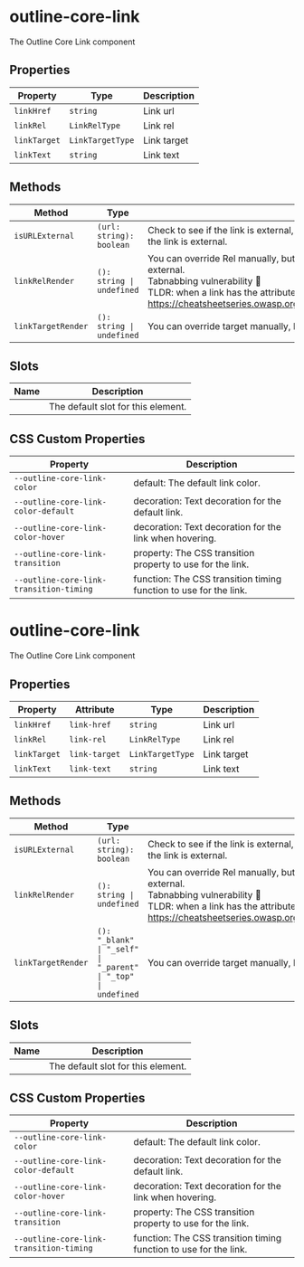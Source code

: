 # outline-core-link

The Outline Core Link component

## Properties

| Property     | Type             | Description |
|--------------|------------------|-------------|
| `linkHref`   | `string`         | Link url    |
| `linkRel`    | `LinkRelType`    | Link rel    |
| `linkTarget` | `LinkTargetType` | Link target |
| `linkText`   | `string`         | Link text   |

## Methods

| Method             | Type                      | Description                                      |
|--------------------|---------------------------|--------------------------------------------------|
| `isURLExternal`    | `(url: string): boolean`  | Check to see if the link is external, pass target="_blank" and rel="external" if so. Returns true if the link is external. |
| `linkRelRender`    | `(): string \| undefined` | You can override Rel manually, but if not, we'll set it to "noreferrer noopener" if the link is external.<br />Tabnabbing vulnerability 🤯<br />TLDR: when a link has the attribute target="_blank", always add ref="noreferrer noopener"<br />https://cheatsheetseries.owasp.org/cheatsheets/HTML5_Security_Cheat_Sheet.html#tabnabbing |
| `linkTargetRender` | `(): string \| undefined` | You can override target manually, but if not, we'll set it to "_blank" if the link is external. |

## Slots

| Name | Description                        |
|------|------------------------------------|
|      | The default slot for this element. |

## CSS Custom Properties

| Property                                | Description                                      |
|-----------------------------------------|--------------------------------------------------|
| `--outline-core-link-color`             | default: The default link color.                 |
| `--outline-core-link-color-default`     | decoration: Text decoration for the default link. |
| `--outline-core-link-color-hover`       | decoration: Text decoration for the link when hovering. |
| `--outline-core-link-transition`        | property: The CSS transition property to use for the link. |
| `--outline-core-link-transition-timing` | function: The CSS transition timing function to use for the link. |


# outline-core-link

The Outline Core Link component

## Properties

| Property     | Attribute     | Type             | Description |
|--------------|---------------|------------------|-------------|
| `linkHref`   | `link-href`   | `string`         | Link url    |
| `linkRel`    | `link-rel`    | `LinkRelType`    | Link rel    |
| `linkTarget` | `link-target` | `LinkTargetType` | Link target |
| `linkText`   | `link-text`   | `string`         | Link text   |

## Methods

| Method             | Type                                             | Description                                      |
|--------------------|--------------------------------------------------|--------------------------------------------------|
| `isURLExternal`    | `(url: string): boolean`                         | Check to see if the link is external, pass target="_blank" and rel="external" if so. Returns true if the link is external. |
| `linkRelRender`    | `(): string \| undefined`                        | You can override Rel manually, but if not, we'll set it to "noreferrer noopener" if the link is external.<br />Tabnabbing vulnerability 🤯<br />TLDR: when a link has the attribute target="_blank", always add ref="noreferrer noopener"<br />https://cheatsheetseries.owasp.org/cheatsheets/HTML5_Security_Cheat_Sheet.html#tabnabbing |
| `linkTargetRender` | `(): "_blank" \| "_self" \| "_parent" \| "_top" \| undefined` | You can override target manually, but if not, we'll set it to "_blank" if the link is external. |

## Slots

| Name | Description                        |
|------|------------------------------------|
|      | The default slot for this element. |

## CSS Custom Properties

| Property                                | Description                                      |
|-----------------------------------------|--------------------------------------------------|
| `--outline-core-link-color`             | default: The default link color.                 |
| `--outline-core-link-color-default`     | decoration: Text decoration for the default link. |
| `--outline-core-link-color-hover`       | decoration: Text decoration for the link when hovering. |
| `--outline-core-link-transition`        | property: The CSS transition property to use for the link. |
| `--outline-core-link-transition-timing` | function: The CSS transition timing function to use for the link. |
